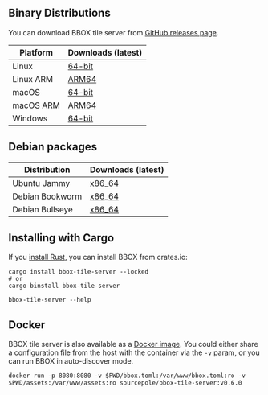 ## Binary Distributions

You can download BBOX tile server from [GitHub releases page](https://github.com/bbox-services/bbox/releases).

|  Platform |     Downloads (latest)    |
|-----------|---------------------------|
| Linux     | [64-bit][rl-linux-tar]    |
| Linux ARM | [ARM64][rl-linux-arm-tar] |
| macOS     | [64-bit][rl-macos-tar]    |
| macOS ARM | [ARM64][rl-macos-arm-tar] |
| Windows   | [64-bit][rl-win64-zip]    |

[rl-linux-tar]: https://github.com/bbox-services/bbox/releases/download/v0.6.0/bbox-tile-server-x86_64-unknown-linux-gnu.tar.gz
[rl-linux-arm-tar]: https://github.com/bbox-services/bbox/releases/download/v0.6.0/bbox-tile-server-aarch64-unknown-linux-gnu.tar.gz
[rl-macos-tar]: https://github.com/bbox-services/bbox/releases/download/v0.6.0/bbox-tile-server-x86_64-apple-darwin.tar.gz
[rl-macos-arm-tar]: https://github.com/bbox-services/bbox/releases/download/v0.6.0/bbox-tile-server-aarch64-apple-darwin.tar.gz
[rl-win64-zip]: https://github.com/bbox-services/bbox/releases/download/v0.6.0/bbox-tile-server-x86_64-pc-windows-msvc.zip

## Debian packages

|   Distribution  |   Downloads (latest)  |
|-----------------|-----------------------|
| Ubuntu Jammy    | [x86_64][deb-jammy]    |
| Debian Bookworm | [x86_64][deb-bookworm] |
| Debian Bullseye | [x86_64][deb-bullseye] |

[deb-jammy]: https://github.com/bbox-services/bbox/releases/download/v0.6.0/bbox-tile-server_0.6.0-jammy_amd64.deb
[deb-bookworm]: https://github.com/bbox-services/bbox/releases/download/v0.6.0/bbox-tile-server_0.6.0-bookworm_amd64.deb
[deb-bullseye]: https://github.com/bbox-services/bbox/releases/download/v0.6.0/bbox-tile-server_0.6.0-bullseye_amd64.deb

## Installing with Cargo

If you [install Rust](https://www.rust-lang.org/tools/install), you can install BBOX from crates.io:

```shell
cargo install bbox-tile-server --locked
# or
cargo binstall bbox-tile-server

bbox-tile-server --help
```

## Docker

BBOX tile server is also available as a [Docker image](https://hub.docker.com/r/sourcepole/bbox-tile-server). You could either share a configuration file from the host with the container via the `-v` param, or you can run BBOX in auto-discover mode.

```shell
docker run -p 8080:8080 -v $PWD/bbox.toml:/var/www/bbox.toml:ro -v $PWD/assets:/var/www/assets:ro sourcepole/bbox-tile-server:v0.6.0
```
